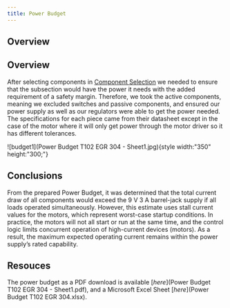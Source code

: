 ```yaml
---
title: Power Budget
---
```


## Overview
## Overview
After selecting components in [Component Selection](https://austingonzalez-egr304.github.io/02-Component-Selection/Component-Selection/) we needed to ensure that the subsection would have the power it needs with the added requirement of a safety margin. Therefore, we took the active components, meaning we excluded switches and passive components, and ensured our power supply as well as our regulators were able to get the power needed. The specifications for each piece came from their datasheet except in the case of the motor where it will only get power through the motor driver so it has different tolerances.


![budget1](Power Budget T102 EGR 304 - Sheet1.jpg){style width:"350" height:"300;"}

## Conclusions

From the prepared Power Budget, it was determined that the total current draw of all components would exceed the 9 V 3 A barrel-jack supply if all loads operated simultaneously. However, this estimate uses stall current values for the motors, which represent worst-case startup conditions. In practice, the motors will not all start or run at the same time, and the control logic limits concurrent operation of high-current devices (motors). As a result, the maximum expected operating current remains within the power supply’s rated capability.

## Resouces

The power budget as a PDF download is available [*here*](Power Budget T102 EGR 304 - Sheet1.pdf), and a Microsoft Excel Sheet [*here*](Power Budget T102 EGR 304.xlsx).